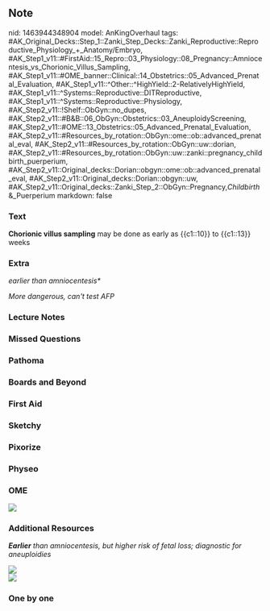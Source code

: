 ## Note
nid: 1463944348904
model: AnKingOverhaul
tags: #AK_Original_Decks::Step_1::Zanki_Step_Decks::Zanki_Reproductive::Reproductive_Physiology_+_Anatomy/Embryo, #AK_Step1_v11::#FirstAid::15_Repro::03_Physiology::08_Pregnancy::Amniocentesis_vs_Chorionic_Villus_Sampling, #AK_Step1_v11::#OME_banner::Clinical::14_Obstetrics::05_Advanced_Prenatal_Evaluation, #AK_Step1_v11::^Other::^HighYield::2-RelativelyHighYield, #AK_Step1_v11::^Systems::Reproductive::DITReproductive, #AK_Step1_v11::^Systems::Reproductive::Physiology, #AK_Step2_v11::!Shelf::ObGyn::no_dupes, #AK_Step2_v11::#B&B::06_ObGyn::Obstetrics::03_AneuploidyScreening, #AK_Step2_v11::#OME::13_Obstetrics::05_Advanced_Prenatal_Evaluation, #AK_Step2_v11::#Resources_by_rotation::ObGyn::ome::ob::advanced_prenatal_eval, #AK_Step2_v11::#Resources_by_rotation::ObGyn::uw::dorian, #AK_Step2_v11::#Resources_by_rotation::ObGyn::uw::zanki::pregnancy_childbirth_puerperium, #AK_Step2_v11::Original_decks::Dorian::obgyn::ome::ob::advanced_prenatal_eval, #AK_Step2_v11::Original_decks::Dorian::obgyn::uw, #AK_Step2_v11::Original_decks::Zanki_Step_2::ObGyn::Pregnancy,_Childbirth_&_Puerperium
markdown: false

### Text
<div>
  <b>Chorionic villus sampling</b> may be done as early as
  {{c1::10}} to {{c1::13}} weeks
</div>

### Extra
<i>earlier than amniocentesis*</i>
<div>
  <i>More dangerous, can't test AFP</i>
</div>

### Lecture Notes


### Missed Questions


### Pathoma


### Boards and Beyond


### First Aid


### Sketchy


### Pixorize


### Physeo


### OME
<div class="ome-widget">
  <a href=
  "https://onlinemeded.org/spa/obstetrics/advanced-prenatal-evaluation/acquire?ref=anki">
  <img src="_OME_AnkiFlashcards_Lesson_5.png"></a>
</div>

### Additional Resources
<i><b>Earlier</b> than amniocentesis, but higher risk of fetal
loss; diagnostic for aneuploidies</i>
<div>
  <div>
    <i><img src="prenatal%20testing.png" style="" class=
    "resizer"></i>
  </div>
  <div>
    <i><img src="cvs%20(1).png" style="" class="resizer"></i>
  </div>
</div>

### One by one

